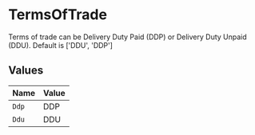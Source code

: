 # TermsOfTrade

Terms of trade can be Delivery Duty Paid (DDP) or Delivery Duty Unpaid (DDU). Default is ['DDU', 'DDP']


## Values

| Name  | Value |
| ----- | ----- |
| `Ddp` | DDP   |
| `Ddu` | DDU   |